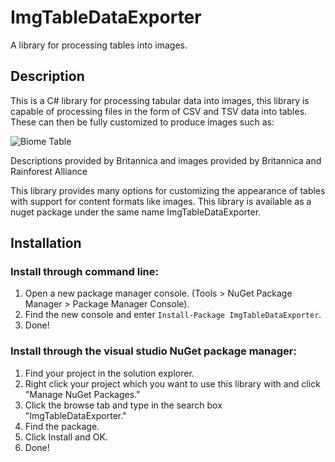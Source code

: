 # ImgTableDataExporter
A library for processing tables into images.
## Description
This is a C# library for processing tabular data into images, this library is capable of processing files in the form of CSV and TSV data into tables. These can then be fully customized to produce images such as:

![Biome Table](https://user-images.githubusercontent.com/87785573/177853357-5989ad8a-7e1f-40ca-8712-11b7ab8f777d.png)

Descriptions provided by Britannica and images provided by Britannica and Rainforest Alliance

This library provides many options for customizing the appearance of tables with support for content formats like images.
This library is available as a nuget package under the same name ImgTableDataExporter.

## Installation
### Install through command line:
1. Open a new package manager console. (Tools > NuGet Package Manager > Package Manager Console).
2. Find the new console and enter `Install-Package ImgTableDataExporter`.
3. Done!

### Install through the visual studio NuGet package manager:
1. Find your project in the solution explorer.
2. Right click your project which you want to use this library with and click "Manage NuGet Packages."
3. Click the browse tab and type in the search box "ImgTableDataExporter."
4. Find the package.
5. Click Install and OK.
6. Done!
